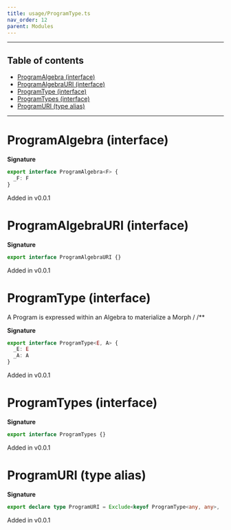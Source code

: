 ```yaml
---
title: usage/ProgramType.ts
nav_order: 12
parent: Modules
---
```


---

<h2 class="text-delta">Table of contents</h2>

- [ProgramAlgebra (interface)](#programalgebra-interface)
- [ProgramAlgebraURI (interface)](#programalgebrauri-interface)
- [ProgramType (interface)](#programtype-interface)
- [ProgramTypes (interface)](#programtypes-interface)
- [ProgramURI (type alias)](#programuri-type-alias)

---

# ProgramAlgebra (interface)

**Signature**

```ts
export interface ProgramAlgebra<F> {
  _F: F
}
```

Added in v0.0.1

# ProgramAlgebraURI (interface)

**Signature**

```ts
export interface ProgramAlgebraURI {}
```

Added in v0.0.1

# ProgramType (interface)

A Program is expressed within an Algebra to materialize a Morph
/
/\*\*

**Signature**

```ts
export interface ProgramType<E, A> {
  _E: E
  _A: A
}
```

Added in v0.0.1

# ProgramTypes (interface)

**Signature**

```ts
export interface ProgramTypes {}
```

Added in v0.0.1

# ProgramURI (type alias)

**Signature**

```ts
export declare type ProgramURI = Exclude<keyof ProgramType<any, any>, '_E' | '_A'>
```

Added in v0.0.1
